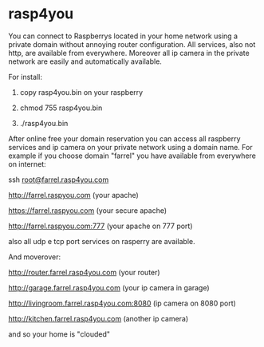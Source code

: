 # rasp4you
You can connect to Raspberrys located in your home network using a private domain without annoying router configuration.
All services, also not http, are available from everywhere. Moreover all ip camera in the private network are easily and automatically available.

For install:

1) copy rasp4you.bin on your raspberry

2) chmod 755 rasp4you.bin

3) ./rasp4you.bin

After online free your domain reservation you can access all raspberry services and ip camera
on your private network using a domain name.
For example if you choose domain "farrel" you have available from everywhere on internet:

ssh  root@farrel.rasp4you.com

http://farrel.raspyou.com                       (your apache)

https://farrel.raspyou.com                      (your secure apache)

http://farrel.raspyou.com:777                   (your apache on 777 port)

also all udp e tcp port services on rasperry are available.

And moverover:

http://router.farrel.rasp4you.com               (your router)

http://garage.farrel.rasp4you.com               (your ip camera in garage)

http://livingroom.farrel.rasp4you.com:8080      (ip camera on 8080 port)

http://kitchen.farrel.rasp4you.com              (another ip camera)


and so your home is "clouded"
